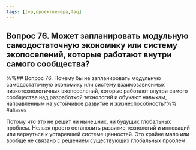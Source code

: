 ```yaml
---
tags: [tvp,проектвенера,faq]
---
```

## Вопрос 76. Может запланировать модульную самодостаточную экономику или систему экопоселений, которые работают внутри самого сообщества?

%%## Вопрос 76. Почему бы не запланировать модульную самодостаточную экономику или систему взаимозависимых низкотехнологичных экопоселений, которые работают внутри самого сообщества над разработкой технологий и обучают навыкам, направленным на устойчивое развитие и жизнеспособность?%% #aliases 

Потому что это не решит ни нынешних, ни будущих глобальных проблем. Нельзя просто остановить развитие технологий и инноваций или вернуться к устаревшей системе ценностей. Это крайне мало или вообще не связано с решением существующих глобальных проблем.